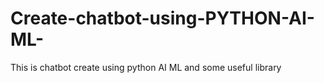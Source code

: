 # Create-chatbot-using-PYTHON-AI-ML-
This is chatbot create using python AI ML and some useful library
